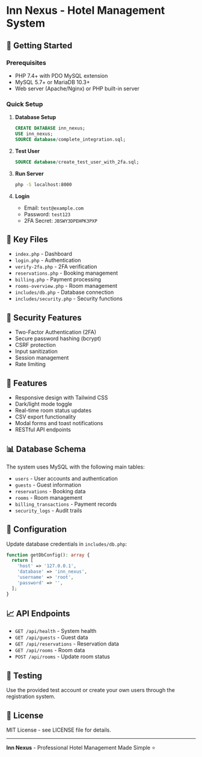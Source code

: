 # Inn Nexus - Hotel Management System

## 🚀 Getting Started

### Prerequisites
- PHP 7.4+ with PDO MySQL extension
- MySQL 5.7+ or MariaDB 10.3+
- Web server (Apache/Nginx) or PHP built-in server

### Quick Setup

1. **Database Setup**
   ```sql
   CREATE DATABASE inn_nexus;
   USE inn_nexus;
   SOURCE database/complete_integration.sql;
   ```

2. **Test User**
   ```sql
   SOURCE database/create_test_user_with_2fa.sql;
   ```

3. **Run Server**
   ```bash
   php -S localhost:8000
   ```

4. **Login**
   - Email: `test@example.com`
   - Password: `test123`
   - 2FA Secret: `JBSWY3DPEHPK3PXP`

## 📁 Key Files

- `index.php` - Dashboard
- `login.php` - Authentication
- `verify-2fa.php` - 2FA verification
- `reservations.php` - Booking management
- `billing.php` - Payment processing
- `rooms-overview.php` - Room management
- `includes/db.php` - Database connection
- `includes/security.php` - Security functions

## 🔐 Security Features

- Two-Factor Authentication (2FA)
- Secure password hashing (bcrypt)
- CSRF protection
- Input sanitization
- Session management
- Rate limiting

## 🎨 Features

- Responsive design with Tailwind CSS
- Dark/light mode toggle
- Real-time room status updates
- CSV export functionality
- Modal forms and toast notifications
- RESTful API endpoints

## 📊 Database Schema

The system uses MySQL with the following main tables:
- `users` - User accounts and authentication
- `guests` - Guest information
- `reservations` - Booking data
- `rooms` - Room management
- `billing_transactions` - Payment records
- `security_logs` - Audit trails

## 🔧 Configuration

Update database credentials in `includes/db.php`:
```php
function getDbConfig(): array {
  return [
    'host' => '127.0.0.1',
    'database' => 'inn_nexus',
    'username' => 'root',
    'password' => '',
  ];
}
```

## 📈 API Endpoints

- `GET /api/health` - System health
- `GET /api/guests` - Guest data
- `GET /api/reservations` - Reservation data
- `GET /api/rooms` - Room data
- `POST /api/rooms` - Update room status

## 🧪 Testing

Use the provided test account or create your own users through the registration system.

## 📝 License

MIT License - see LICENSE file for details.

---

**Inn Nexus** - Professional Hotel Management Made Simple ⭐
